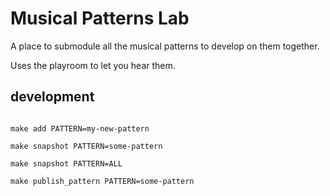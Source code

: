 # Musical Patterns Lab

A place to submodule all the musical patterns to develop on them together.

Uses the playroom to let you hear them.

## development

```

make add PATTERN=my-new-pattern

make snapshot PATTERN=some-pattern

make snapshot PATTERN=ALL

make publish_pattern PATTERN=some-pattern

```
